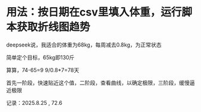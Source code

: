 # 用法：按日期在csv里填入体重，运行脚本获取折线图趋势

deepseek说，我适合的体重为68kg，每周减去0.8kg，为正常状态

简单定个目标，65kg即130斤

算算，74-65=9 9/0.8*7=78天

首先一阶段，快速贴近这个值，二阶段，查看曲线，以确定极限，三阶段，缓慢逼近极限

记录：2025.8.25 , 72.6
